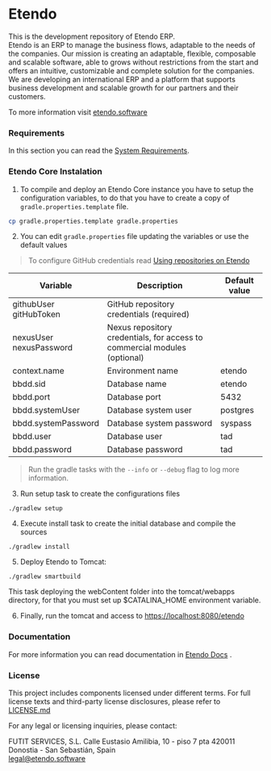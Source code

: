 # Etendo
This is the development repository of Etendo ERP. <br>
Etendo is an ERP to manage the business flows, adaptable to the needs of the companies. Our mission is creating an adaptable, flexible, composable and scalable software, able to grows without restrictions from the start and offers an intuitive, customizable and complete solution for the companies.
We are developing an international ERP and a platform that supports business development and scalable growth for our partners and their customers.

To more information visit [etendo.software](https://etendo.software)

### Requirements
In this section you can read the [System Requirements](https://docs.etendo.software/getting-started/requirements/).

### Etendo Core Instalation

1. To compile and deploy an Etendo Core instance you have to setup the configuration variables, to do that you have to create a copy of `gradle.properties.template` file.
```bash
cp gradle.properties.template gradle.properties
```
2. You can edit `gradle.properties` file updating the variables or use the default values

> To configure GitHub credentials read [Using repositories on Etendo](https://docs.etendo.software/developer-guide/etendo-classic/getting-started/installation/use-of-repositories-in-etendo/)

| Variable                     | Description                                                               | Default value |
|------------------------------|---------------------------------------------------------------------------|---------------|
| githubUser <br> gitHubToken  | GitHub repository credentials (required)                                  |               |
| nexusUser <br> nexusPassword | Nexus repository credentials, for access to commercial modules (optional) |               |
| context.name                 | Environment name                                                          | etendo        |
| bbdd.sid                     | Database name                                                             | etendo        |
| bbdd.port                    | Database port                                                             | 5432          | 
| bbdd.systemUser              | Database system user                                                      | postgres      |
| bbdd.systemPassword          | Database system password                                                  | syspass       |
| bbdd.user                    | Database user                                                             | tad           |
| bbdd.password                | Database password                                                         | tad           |

> Run the gradle tasks with the `--info` or `--debug` flag to log more information.

3. Run setup task to create the configurations files
```
./gradlew setup
```
4. Execute install task to create the initial database and compile the sources
```
./gradlew install
```
5. Deploy Etendo to Tomcat:
```
./gradlew smartbuild
```
This task deploying the webContent folder into the tomcat/webapps directory, for that you must set up $CATALINA_HOME environment variable.

6. Finally, run the tomcat and access to [https://localhost:8080/etendo](https://localhost:8080/etendo)

### Documentation
For  more information you can read documentation in [Etendo Docs](https://docs.etendo.software) .

### License

This project includes components licensed under different terms. For full license texts and third-party license disclosures, please refer to [LICENSE.md](LICENSE.md)

For any legal or licensing inquiries, please contact:

FUTIT SERVICES, S.L.
Calle Eustasio Amilibia, 10 - piso 7 pta 420011 <br>
Donostia - San Sebastián, Spain  <br>
legal@etendo.software